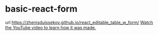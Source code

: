 # basic-react-form
url https://zhenisduissekov.github.io/react_editable_table_w_form/
[Watch the YouTube video to learn how it was made.](https://youtu.be/wi_vD0Yvc0g)
